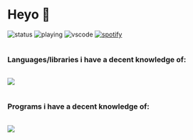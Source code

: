 # Heyo 👋

![status](https://nocache.advaith.workers.dev?url=https://img.shields.io/endpoint?url=https://dev.discordprofiles.me/api/badge/status/1057373214596157502?simple=true)
![playing](https://nocache.advaith.workers.dev?url=https://img.shields.io/endpoint?url=https://dev.discordprofiles.me/api/badge/playing/1057373214596157502)
![vscode](https://nocache.advaith.workers.dev?url=https://img.shields.io/endpoint?url=https://dev.discordprofiles.me/api/badge/vscode/1057373214596157502)
[![spotify](https://nocache.advaith.workers.dev?url=https://img.shields.io/endpoint?url=https://dev.discordprofiles.me/api/badge/spotify/1057373214596157502)](https://dev.discordprofiles.me/openspotify/1057373214596157502)
<h3 style="line-height:50px;">Languages/libraries i have a decent knowledge of:</h3>
<img src="https://skillicons.dev/icons?i=py,js,lua,selenium"/>
<h3 style="line-height:50px;">Programs i have a decent knowledge of:</h3>
<img src="https://skillicons.dev/icons?i=discord,vscode,pr"/>
